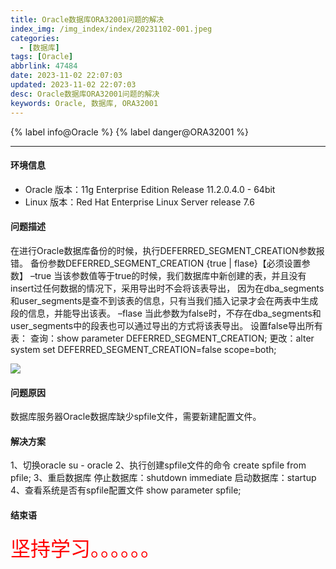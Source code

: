 ```yaml
---
title: Oracle数据库ORA32001问题的解决
index_img: /img_index/index/20231102-001.jpeg
categories:
  - [数据库]
tags: [Oracle]
abbrlink: 47484
date: 2023-11-02 22:07:03
updated: 2023-11-02 22:07:03
desc: Oracle数据库ORA32001问题的解决
keywords: Oracle, 数据库, ORA32001
---
```






{% label info@Oracle %} {% label danger@ORA32001 %}

<!--more-->
<hr />

#### 环境信息

- Oracle 版本：11g Enterprise Edition Release 11.2.0.4.0 - 64bit
- Linux 版本：Red Hat Enterprise Linux Server release 7.6

#### 问题描述

在进行Oracle数据库备份的时候，执行DEFERRED_SEGMENT_CREATION参数报错。
备份参数DEFERRED_SEGMENT_CREATION {true | flase}【必须设置参数】
–true 当该参数值等于true的时候，我们数据库中新创建的表，并且没有insert过任何数据的情况下，采用导出时不会将该表导出， 因为在dba_segments和user_segments是查不到该表的信息，只有当我们插入记录才会在两表中生成段的信息，并能导出该表。
–flase 当此参数为false时，不存在dba_segments和user_segments中的段表也可以通过导出的方式将该表导出。
设置false导出所有表：
查询：show parameter DEFERRED_SEGMENT_CREATION;
更改：alter system set DEFERRED_SEGMENT_CREATION=false scope=both;

![](3811698934174_.pic.jpg)

#### 问题原因
数据库服务器Oracle数据库缺少spfile文件，需要新建配置文件。

#### 解决方案
1、切换oracle
su - oracle
2、执行创建spfile文件的命令
create spfile from pfile;
3、重启数据库
停止数据库：shutdown immediate
启动数据库：startup
4、查看系统是否有spfile配置文件
show parameter spfile;

#### 结束语

<font size=6.5 color='red'>坚持学习。。。。。。</font>
